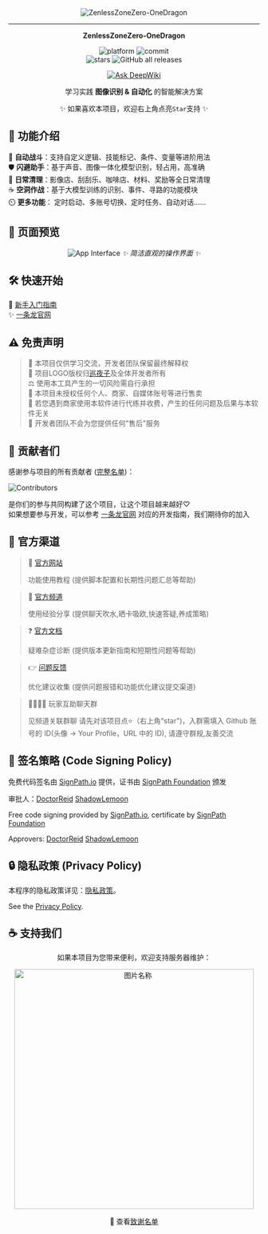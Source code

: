 <!-- markdownlint-restore -->
<div align="center">

<img src="https://socialify.git.ci/DoctorReid/ZenlessZoneZero-OneDragon/image?description=1&font=Inter&language=1&logo=https%3A%2F%2Fgithub.com%2FDoctorReid%2FZenlessZoneZero-OneDragon%2Fblob%2Fmain%2F.github%2Fimage%2Fellen.png%3Fraw%3Dtrue&name=1&owner=1&pattern=Charlie+Brown&theme=Light" alt="ZenlessZoneZero-OneDragon"/>
<div>

---

</div>

__ZenlessZoneZero-OneDragon__


<div>
    <img alt="platform" src="https://img.shields.io/badge/platform-Windows-blueviolet">
    <img alt="commit" src="https://img.shields.io/github/commit-activity/m/DoctorReid/ZenlessZoneZero-OneDragon?color=blue">
</div>
<div>
    <img alt="stars" src="https://img.shields.io/github/stars/DoctorReid/ZenlessZoneZero-OneDragon?style=social">
    <img alt="GitHub all releases" src="https://img.shields.io/github/downloads/DoctorReid/ZenlessZoneZero-OneDragon/total?style=social">
</div>

[![Ask DeepWiki](https://deepwiki.com/badge.svg)](https://deepwiki.com/OneDragon-Anything/ZenlessZoneZero-OneDragon)

学习实践 __图像识别 & 自动化__ 的智能解决方案

✨ 如果喜欢本项目，欢迎右上角点亮`Star`支持 ✨

</div>

## 🚀 功能介绍

<div align="left">

🤖 __自动战斗__：支持自定义逻辑、技能标记、条件、变量等进阶用法  
🛡️ __闪避助手__：基于声音、图像一体化模型识别，轻占用，高准确  
🧹 __日常清理__：影像店、刮刮乐、咖啡店、材料、奖励等全日常清理  
☕ __空洞作战__：基于大模型训练的识别、事件、寻路的功能模块  
⏲️ __更多功能__： 定时启动、多账号切换、定时任务、自动对话……

</div>

## 📸 页面预览

<div align="center">

![App Interface](./image/app.png#gh-light-mode-only "操作界面")
*✨ 简洁直观的操作界面 ✨*

</div>

## 🛠️ 快速开始

🔧 [新手入门指南](https://onedragon-anything.github.io/zzz/zh/quickstart.html)  
✨ [一条龙官网](https://onedragon-anything.github.io/)

## ⚠️ 免责声明

> 📌 本项目仅供学习交流，开发者团队保留最终解释权  
> 🎨 项目LOGO版权归[巡夜子](https://github.com/yokuminto)及全体开发者所有  
> ⚖️ 使用本工具产生的一切风险需自行承担  
> 🚫 本项目未授权任何个人、商家、自媒体账号等进行售卖  
> 🚫 若您遇到商家使用本软件进行代练并收费，产生的任何问题及后果与本软件无关  
> 🚫 开发者团队不会为您提供任何"售后"服务

## 🌟 贡献者们

<div>

感谢参与项目的所有贡献者 ([完整名单](https://github.com/DoctorReid/ZenlessZoneZero-OneDragon/graphs/contributors))：

![Contributors](https://contrib.rocks/image?repo=DoctorReid/ZenlessZoneZero-OneDragon&columns=12)

是你们的参与共同构建了这个项目，让这个项目越来越好♡  
如果想要参与开发，可以参考 [一条龙官网](https://onedragon-anything.github.io/) 对应的开发指南，我们期待你的加入

</div>

## 📢 官方渠道

<div>

> 🔗 [官方网站](https://one-dragon.com/)
> 
> 功能使用教程 (提供脚本配置和长期性问题汇总等帮助)

> 💬 [官方频道](https://pd.qq.com/g/onedrag00n)
> 
> 使用经验分享 (提供聊天吹水,晒卡吸欧,快速答疑,养成策略)

> ❓ [官方文档](https://docs.qq.com/doc/p/7add96a4600d363b75d2df83bb2635a7c6a969b5)
> 
> 疑难杂症诊断 (提供版本更新指南和短期性问题等帮助)

> 👉 [问题反馈](https://github.com/OneDragon-Anything/ZenlessZoneZero-OneDragon/issues)
> 
> 优化建议收集 (提供问题报错和功能优化建议提交渠道)

> 👨‍👨‍👦‍👦 玩家互助聊天群
> 
> 见频道关联群聊
> 请先对该项目点⭐（右上角“star")，入群需填入 Github 账号的 ID(头像 → Your Profile，URL 中的 ID), 请遵守群规,友善交流

</div>

## 📝 签名策略 (Code Signing Policy)

免费代码签名由 [SignPath.io](https://signpath.io/) 提供，证书由 [SignPath Foundation](https://signpath.org/) 颁发

审批人：[DoctorReid](https://github.com/DoctorReid) [ShadowLemoon](https://github.com/ShadowLemoon)

Free code signing provided by [SignPath.io](https://signpath.io/), certificate by [SignPath Foundation](https://signpath.org/)

Approvers: [DoctorReid](https://github.com/DoctorReid) [ShadowLemoon](https://github.com/ShadowLemoon)

## 🔒 隐私政策 (Privacy Policy)

本程序的隐私政策详见：[隐私政策](PRIVACY.md)。

See the [Privacy Policy](PRIVACY.md).

## ☕ 支持我们

<div align="center">

如果本项目为您带来便利，欢迎支持服务器维护：

<img src="./image/sponsor.png" width = "480" alt="图片名称" align=center />

💖 查看[致谢名单](https://onedragon-anything.github.io/other/zh/like/thanks_2024.html)

</div>

